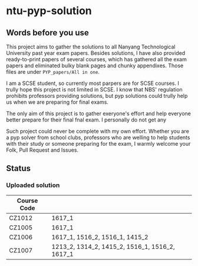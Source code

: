 # ntu-pyp-solution

## Words before you use

This project aims to gather the solutions to all Nanyang Technological University past year exam papers. Besides solutions, I have also provided ready-to-print papers of several courses, which has gathered all the exam papers and eliminated bulky blank pages and chunky appendixes. Those files are under ```PYP_papers/All in one```. 

I am a SCSE student, so currently most parpers are for SCSE courses. I trully hope this project is not limited in SCSE. I know that NBS' regulation prohibits professors providing solutions, but pyp solutions could trully help us when we are preparing for final exams.

The only aim of this project is to gather exeryone's effort and help everyone better prepare for their final fnal exam. I personally do not get any 

Such project could never be complete with my own effort. Whether you are a pyp solver from school clubs, professors who are welling to help students with their study or someone preparing for the exam, I warmly welcome your Folk, Pull Request and Issues.


## Status

### Uploaded solution

| Course Code        |            |  
| ------------- |:--------------| 
| CZ1012      | 1617_1 |
| CZ1005     | 1617_1      |
| CZ1006 | 1617_1, 1516_2, 1516_1, 1415_2    |
| CZ1007 | 1213_2, 1314_2, 1415_2, 1516_1, 1516_2, 1617_1  |